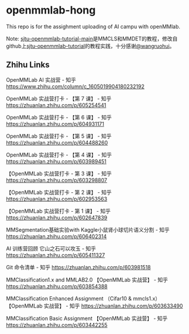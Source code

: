 # openmmlab-hong

This repo is for the assighment uploading of AI campu with openMMlab.

Note:
[sjtu-openmmlab-tutorial-main](https://github.com/chg0901/openmmlab-hong/tree/main/sjtu-openmmlab-tutorial-main)是MMCLS和MMDET的教程，修改自github上[sjtu-openmmlab-tutorial](https://github.com/wangruohui/sjtu-openmmlab-tutorial)的教程实践，十分感谢[@wangruohui](https://github.com/wangruohui)。

## Zhihu Links

OpenMMLab AI 实战营 - 知乎
https://www.zhihu.com/column/c_1605019904180232192

OpenMMLab 实战营打卡 - 【第 7 课】 - 知乎
https://zhuanlan.zhihu.com/p/605254541

OpenMMLab 实战营打卡 - 【第 6 课】 - 知乎
https://zhuanlan.zhihu.com/p/604931171

OpenMMLab 实战营打卡 - 【第 5 课】 - 知乎
https://zhuanlan.zhihu.com/p/604488260

OpenMMLab 实战营打卡 - 【第 4 课】 - 知乎
https://zhuanlan.zhihu.com/p/603989451

【OpenMMLab 实战营打卡 - 第 3 课】 - 知乎
https://zhuanlan.zhihu.com/p/603298807

【OpenMMLab 实战营打卡 - 第 2 课】 - 知乎
https://zhuanlan.zhihu.com/p/602953563

【OpenMMLab 实战营打卡 - 第 1 课】 - 知乎
https://zhuanlan.zhihu.com/p/602647839

MMSegmentation基础实验with Kaggle小鼠肾小球切片语义分割 - 知乎
https://zhuanlan.zhihu.com/p/606402314

AI 训练营回顾 它山之石可以攻玉 - 知乎
https://zhuanlan.zhihu.com/p/605411327

Git 命令清单 - 知乎
https://zhuanlan.zhihu.com/p/603981518

MMClassification1.x and MMLAB2.0 【OpenMMLab 实战营】 - 知乎
https://zhuanlan.zhihu.com/p/603854388

MMClassification Enhanced Assignment （Cifar10 & mmcls1.x）【OpenMMLab 实战营】 - 知乎
https://zhuanlan.zhihu.com/p/603633490

MMClassification Basic Assignment 【OpenMMLab 实战营】 - 知乎
https://zhuanlan.zhihu.com/p/603442255
